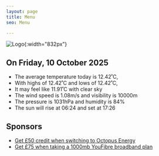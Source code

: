 ```yaml
---
layout: page
title: Menu
seo: Menu

---
```


![Logo](/images/logo.jpg){:width="832px"}

<!-- weather_marker starts -->
## On Friday, 10 October 2025

- The average temperature today is 12.42˚C,
- With highs of 12.42˚C and lows of 12.42˚C,
- It may feel like 11.91˚C with clear sky
- The wind speed is 1.08m/s and visibility is 10000m
- The pressure is 1031hPa and humidity is 84%
- The sun will rise at 06:24 and set at 17:26

<!-- weather_marker ends -->

## Sponsors

- [Get £50 credit when switching to Octopus Energy](https://bit.ly/3oD1nnS)
- [Get £75 when taking a 1000mb YouFibre broadband plan](https://aklam.io/91zWhU?)
